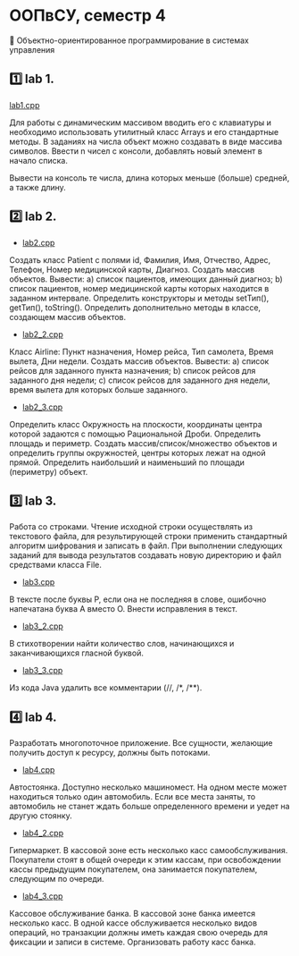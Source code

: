 # ООПвСУ, семестр 4

🔑 Объектно-ориентированное программирование в системах управления

## 1️⃣ lab 1.

[lab1.cpp](lab1.cpp)

Для работы с динамическим массивом вводить его с клавиатуры и необходимо использовать утилитный класс Arrays и его стандартные методы. В заданиях на числа объект можно создавать в виде массива символов. Ввести n чисел с консоли, добавлять новый элемент в начало списка.

Вывести на консоль те числа, длина которых меньше (больше) средней, а также длину.

## 2️⃣ lab 2.

- [lab2.cpp](lab2.cpp)

Создать класс Patient с полями id, Фамилия, Имя, Отчество, Адрес, Телефон, Номер медицинской карты, Диагноз. Создать массив объектов. Вывести: a) список пациентов, имеющих данный диагноз; b) список пациентов, номер медицинской карты которых находится в заданном интервале. Определить конструкторы и методы setТип(), getТип(), toString(). Определить дополнительно методы в классе, создающем массив объектов.

- [lab2_2.cpp](lab2_1.cpp)

 Класс Airline: Пункт назначения, Номер рейса, Тип самолета, Время вылета, Дни недели. Создать массив объектов. Вывести: a) список рейсов для заданного пункта назначения; b) список рейсов для заданного дня недели; c) список рейсов для заданного дня недели, время вылета для которых больше заданного.

- [lab2_3.cpp](lab2_3.cpp)

Определить класс Окружность на плоскости, координаты центра которой задаются с помощью Рациональной Дроби. Определить площадь и периметр. Создать массив/список/множество объектов и определить группы окружностей, центры которых лежат на одной прямой. Определить наибольший и наименьший по площади (периметру) объект.

## 3️⃣ lab 3.

Работа со строками. Чтение исходной строки осуществлять из текстового файла, для результирующей строки применить стандартный алгоритм шифрования и записать в файл. При выполнении следующих заданий для вывода результатов создавать новую директорию и файл средствами класса File.

- [lab3.cpp](lab3.cpp)

В тексте после буквы Р, если она не последняя в слове, ошибочно напечатана буква А вместо О. Внести исправления в текст.

- [lab3_2.cpp](lab3_2.cpp)

В стихотворении найти количество слов, начинающихся и заканчивающихся гласной буквой.

- [lab3_3.cpp](lab3_3.cpp)

Из кода Java удалить все комментарии (//, /*, /**).

## 4️⃣ lab 4.

Разработать многопоточное приложение. Все сущности, желающие получить доступ к ресурсу, должны быть потоками.

- [lab4.cpp](lab4.cpp)

Автостоянка. Доступно несколько машиномест. На одном месте может находиться только один автомобиль. Если все места заняты, то автомобиль не станет ждать больше определенного времени и уедет на другую стоянку.

- [lab4_2.cpp](lab4_2.cpp)

Гипермаркет. В кассовой зоне есть несколько касс самообслуживания. Покупатели стоят в общей очереди к этим кассам, при освобождении кассы предыдущим покупателем, она занимается покупателем, следующим по очереди.

- [lab4_3.cpp](lab4_3.cpp)

Кассовое обслуживание банка. В кассовой зоне банка имеется несколько касс. В одной кассе обслуживается несколько видов операций, но транзакции должны иметь каждая свою очередь для фиксации и записи в системе. Организовать работу касс банка.
